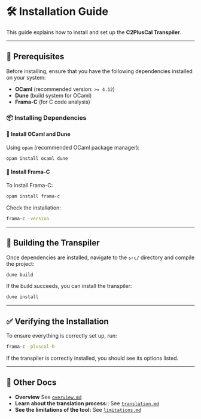 # 🛠️ Installation Guide

This guide explains how to install and set up the **C2PlusCal Transpiler**.

---

## 📌 Prerequisites

Before installing, ensure that you have the following dependencies installed on your system:

- **OCaml** (recommended version: `>= 4.12`)
- **Dune** (build system for OCaml)
- **Frama-C** (for C code analysis)

### 📦 Installing Dependencies

#### 🔹 Install OCaml and Dune

Using `opam` (recommended OCaml package manager):

```bash
opam install ocaml dune
```

#### 🔹 Install Frama-C

To install Frama-C:

```bash
opam install frama-c
```

Check the installation:

```bash
frama-c -version
```

---

## 🔨 Building the Transpiler

Once dependencies are installed, navigate to the `src/` directory and compile the project:

```bash
dune build
```

If the build succeeds, you can install the transpiler:

```bash
dune install
```

---

## ✅ Verifying the Installation

To ensure everything is correctly set up, run:

```bash
frama-c -pluscal-h
```

If the transpiler is correctly installed, you should see its options listed.

---

## 🏁 Other Docs

- **Overview** See [`overview.md`](./overview.md)
- **Learn about the translation process:**: See [`translation.md`](./translation.md)
- **See the limitations of the tool:** See [`limitations.md`](./limitations.md)
